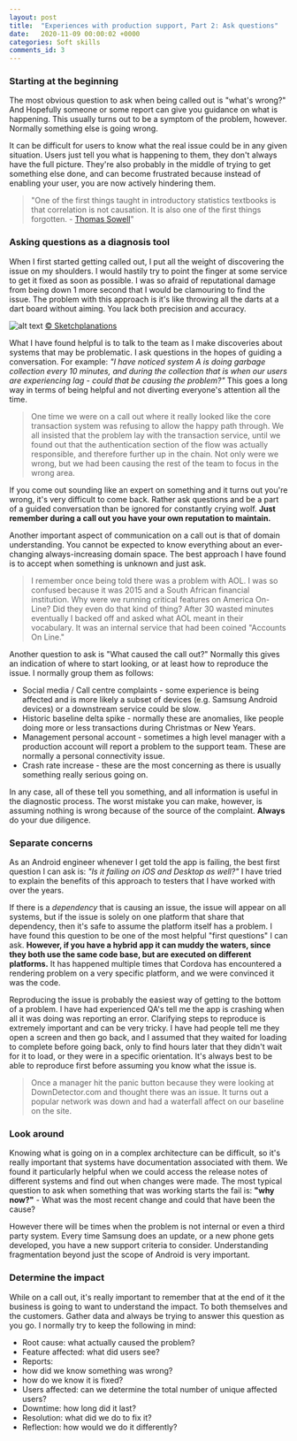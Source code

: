 ```yaml
---
layout: post
title:  "Experiences with production support, Part 2: Ask questions"
date:   2020-11-09 00:00:02 +0000
categories: Soft skills
comments_id: 3
---
```


### Starting at the beginning

The most obvious question to ask when being called out is "what's wrong?" And Hopefully someone or some report can give you guidance on what is happening. This usually turns out to be a symptom of the problem, however. Normally something else is going wrong.

It can be difficult for users to know what the real issue could be in any given situation. Users just tell you what is happening to them, they don't always have the full picture. They're also probably in the middle of trying to get something else done, and can become frustrated because instead of enabling your user, you are now actively hindering them.

> "One of the first things taught in introductory statistics textbooks is that correlation is not causation. It is also one of the first things forgotten. - [Thomas Sowell][CAUSE]"

### Asking questions as a diagnosis tool

When I first started getting called out, I put all the weight of discovering the issue on my shoulders. I would hastily try to point the finger at some service to get it fixed as soon as possible. I was so afraid of reputational damage from being down 1 more second that I would be clamouring to find the issue. The problem with this approach is it's like throwing all the darts at a dart board without aiming. You lack both precision and accuracy.

![alt text][SKETCH]
[&copy; Sketchplanations][PRECISION]

What I have found helpful is to talk to the team as I make discoveries about systems that may be problematic. I ask questions in the hopes of guiding a conversation. For example: *"I have noticed system A is doing garbage collection every 10 minutes, and during the collection that is when our users are experiencing lag - could that be causing the problem?"* This goes a long way in terms of being helpful and not diverting everyone's attention all the time.

> One time we were on a call out where it really looked like the core transaction system was refusing to allow the happy path through. We all insisted that the problem lay with the transaction service, until we found out that the authentication section of the flow was actually responsible, and therefore further up in the chain. Not only were we wrong, but we had been causing the rest of the team to focus in the wrong area.

If you come out sounding like an expert on something and it turns out you're wrong, it's very difficult to come back. Rather ask questions and be a part of a guided conversation than be ignored for constantly crying wolf. **Just remember during a call out you have your own reputation to maintain.**

Another important aspect of communication on a call out is that of domain understanding. You cannot be expected to know everything about an ever-changing always-increasing domain space. The best approach I have found is to accept when something is unknown and just ask.

> I remember once being told there was a problem with AOL. I was so confused because it was 2015 and a South African financial institution. Why were we running critical features on America On-Line? Did they even do that kind of thing? After 30 wasted minutes eventually I backed off and asked what AOL meant in their vocabulary. It was an internal service that had been coined "Accounts On Line."

Another question to ask is "What caused the call out?" Normally this gives an indication of where to start looking, or at least how to reproduce the issue. I normally group them as follows:
 - Social media / Call centre complaints - some experience is being affected and is more likely a subset of devices (e.g. Samsung Android devices) or a downstream service could be slow.
 - Historic baseline delta spike - normally these are anomalies, like people doing more or less transactions during Christmas or New Years.
 - Management personal account - sometimes a high level manager with a production account will report a problem to the support team. These are normally a personal connectivity issue.
 - Crash rate increase - these are the most concerning as there is usually something really serious going on.

In any case, all of these tell you something, and all information is useful in the diagnostic process. The worst mistake you can make, however, is assuming nothing is wrong because of the source of the complaint. **Always** do your due diligence.

### Separate concerns

As an Android engineer whenever I get told the app is failing, the best first question I can ask is: *"Is it failing on iOS and Desktop as well?"* I have tried to explain the benefits of this approach to testers that I have worked with over the years.

If there is a *dependency* that is causing an issue, the issue will appear on all systems, but if the issue is solely on one platform that share that dependency, then it's safe to assume the platform itself has a problem. I have found this question to be one of the most helpful "first questions" I can ask. **However, if you have a hybrid app it can muddy the waters, since they both use the same code base, but are executed on different platforms.** It has happened multiple times that Cordova has encountered a rendering problem on a very specific platform, and we were convinced it was the code.


Reproducing the issue is probably the easiest way of getting to the bottom of a problem. I have had experienced QA's tell me the app is crashing when all it was doing was reporting an error. Clarifying steps to reproduce is extremely important and can be very tricky. I have had people tell me they open a screen and then go back, and I assumed that they waited for loading to complete before going back, only to find hours later that they didn't wait for it to load, or they were in a specific orientation. It's always best to be able to reproduce first before assuming you know what the issue is.

 > Once a manager hit the panic button because they were looking at DownDetector.com and thought there was an issue. It turns out a popular network was down and had a waterfall affect on our baseline on the site.

### Look around

Knowing what is going on in a complex architecture can be difficult, so it's really important that systems have documentation associated with them. We found it particularly helpful when we could access the release notes of different systems and find out when changes were made. The most typical question to ask when something that was working starts the fail is: **"why now?"** - What was the most recent change and could that have been the cause?


However there will be times when the problem is not internal or even a third party system. Every time Samsung does an update, or a new phone gets developed, you have a new support criteria to consider. Understanding fragmentation beyond just the scope of Android is very important.

### Determine the impact

While on a call out, it's really important to remember that at the end of it the business is going to want to understand the impact. To both themselves and the customers. Gather data and always be trying to answer this question as you go. I normally try to keep the following in mind:

- Root cause: what actually caused the problem?
- Feature affected: what did users see?
- Reports:
 - how did we know something was wrong?
 - how do we know it is fixed?
- Users affected: can we determine the total number of unique affected users?
- Downtime: how long did it last?
- Resolution: what did we do to fix it?
- Reflection: how would we do it differently?



[CAUSE]: https://www.quotemaster.org/q0695e82f492f6f87510558b1e9bda9a9
[PRECISION]: https://sketchplanations.com/accuracy-and-precision
[SKETCH]: https://images.prismic.io/sketchplanations/5e043464-5a79-4ab4-b55c-5f8841e36b14_178581407694.jpg?auto=format&ixlib=react-9.0.2&w=1246 "sketchplanations"
